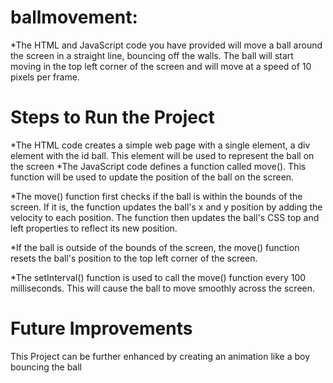 # ballmovement:

*The HTML and JavaScript code you have provided will move a ball around the screen in a straight line, bouncing off the walls. The ball will start moving in the top left corner of the screen and will move at a speed of 10 pixels per frame. 
# Steps to Run the Project
*The HTML code creates a simple web page with a single element, a div element with the id ball. This element will be used to represent the ball on the screen
*The JavaScript code defines a function called move(). This function will be used to update the position of the ball on the screen.

*The move() function first checks if the ball is within the bounds of the screen. If it is, the function updates the ball's x and y position by adding the velocity to each position. The function then updates the ball's CSS top and left properties to reflect its new position.

*If the ball is outside of the bounds of the screen, the move() function resets the ball's position to the top left corner of the screen.

*The setInterval() function is used to call the move() function every 100 milliseconds. This will cause the ball to move smoothly across the screen.

# Future Improvements
This Project can be further enhanced by creating an animation like a boy bouncing the ball
